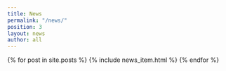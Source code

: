 ```yaml
---
title: News
permalink: "/news/"
position: 3
layout: news
author: all
---
```


{% for post in site.posts %}
  {% include news_item.html %}
{% endfor %}
